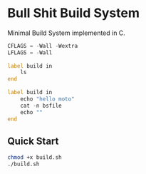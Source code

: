 # Bull Shit Build System
Minimal Build System implemented in C.

``` asm
CFLAGS = -Wall -Wextra
LFLAGS = -Wall
	
label build in
	ls
end
	
label build in
	echo "hello moto"
	cat -n bsfile
	echo ""
end
```

## Quick Start
``` bash
chmod +x build.sh
./build.sh
```
